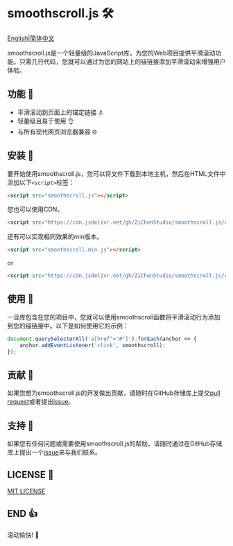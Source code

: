 # smoothscroll.js :hammer_and_wrench:

[English](../README.md)|[简体中文](README-zh_CN.md)

smoothscroll.js是一个轻量级的JavaScript库，为您的Web项目提供平滑滚动功能。只需几行代码，您就可以通过为您的网站上的锚链接添加平滑滚动来增强用户体验。

## 功能 :star2:

- 平滑滚动到页面上的锚定链接 :anchor:
- 轻量级且易于使用 :ok_hand:
- 与所有现代网页浏览器兼容 :globe_with_meridians:

## 安装 :tada:

要开始使用smoothscroll.js，您可以将文件下载到本地主机，然后在HTML文件中添加以下`<script>`标签：

```html
<script src="smoothscroll.js"></script>
```

您也可以使用CDN。

```html
<script src="https://cdn.jsdelivr.net/gh/ZiChenStudio/smoothscroll.js/dist/smoothscroll.js"></script>
```

还有可以实现相同效果的min版本。

```html
<script src="smoothscroll.min.js"></script>
```

or

```html
<script src="https://cdn.jsdelivr.net/gh/ZiChenStudio/smoothscroll.js/dist/smoothscroll.min.js"></script>
```

## 使用 :wrench:

一旦库包含在您的项目中，您就可以使用smoothscroll函数将平滑滚动行为添加到您的锚链接中。以下是如何使用它的示例：

```javascript
document.querySelectorAll('a[href^="#"]').forEach(anchor => {
    anchor.addEventListener('click', smoothscroll);
});
```

## 贡献 :briefcase:

如果您想为smoothscroll.js的开发做出贡献，请随时在GitHub存储库上提交[pull request](https://github.com/ZiChenStudio/smoothscroll.js/pulls)或者提出[issue](https://github.com/ZiChenStudio/smoothscroll.js/issues)。

## 支持 :handshake:

如果您有任何问题或需要使用smoothscroll.js的帮助，请随时通过在GitHub存储库上提出一个[issue](https://github.com/ZiChenStudio/smoothscroll.js/issues)来与我们联系。

## LICENSE :page_facing_up:

[MIT LICENSE](LICENSE)

## END :thumbsup:

滚动愉快! :rocket:
